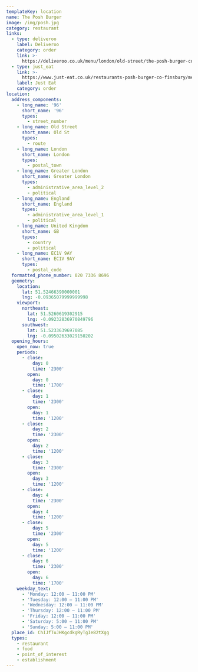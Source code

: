 ```yaml
---
templateKey: location
name: The Posh Burger
image: /img/posh.jpg
category: restaurant
links:
  - type: deliveroo
    label: Deliveroo
    category: order
    link: >-
      https://deliveroo.co.uk/menu/london/old-street/the-posh-burger-co?day=today&postcode=N10HD&time=ASAP
  - type: just_eat
    link: >-
      https://www.just-eat.co.uk/restaurants-posh-burger-co-finsbury/menu?utm_source=google&utm_medium=organic&utm_campaign=orderaction
    label: Just Eat
    category: order
location:
  address_components:
    - long_name: '96'
      short_name: '96'
      types:
        - street_number
    - long_name: Old Street
      short_name: Old St
      types:
        - route
    - long_name: London
      short_name: London
      types:
        - postal_town
    - long_name: Greater London
      short_name: Greater London
      types:
        - administrative_area_level_2
        - political
    - long_name: England
      short_name: England
      types:
        - administrative_area_level_1
        - political
    - long_name: United Kingdom
      short_name: GB
      types:
        - country
        - political
    - long_name: EC1V 9AY
      short_name: EC1V 9AY
      types:
        - postal_code
  formatted_phone_number: 020 7336 8696
  geometry:
    location:
      lat: 51.52466390000001
      lng: -0.09365079999999998
    viewport:
      northeast:
        lat: 51.5260619302915
        lng: -0.09232836970849796
      southwest:
        lat: 51.5233639697085
        lng: -0.09502633029150202
  opening_hours:
    open_now: true
    periods:
      - close:
          day: 0
          time: '2300'
        open:
          day: 0
          time: '1700'
      - close:
          day: 1
          time: '2300'
        open:
          day: 1
          time: '1200'
      - close:
          day: 2
          time: '2300'
        open:
          day: 2
          time: '1200'
      - close:
          day: 3
          time: '2300'
        open:
          day: 3
          time: '1200'
      - close:
          day: 4
          time: '2300'
        open:
          day: 4
          time: '1200'
      - close:
          day: 5
          time: '2300'
        open:
          day: 5
          time: '1200'
      - close:
          day: 6
          time: '2300'
        open:
          day: 6
          time: '1700'
    weekday_text:
      - 'Monday: 12:00 – 11:00 PM'
      - 'Tuesday: 12:00 – 11:00 PM'
      - 'Wednesday: 12:00 – 11:00 PM'
      - 'Thursday: 12:00 – 11:00 PM'
      - 'Friday: 12:00 – 11:00 PM'
      - 'Saturday: 5:00 – 11:00 PM'
      - 'Sunday: 5:00 – 11:00 PM'
  place_id: ChIJfTuJHKgcdkgRyTgIe82tXgg
  types:
    - restaurant
    - food
    - point_of_interest
    - establishment
---
```

